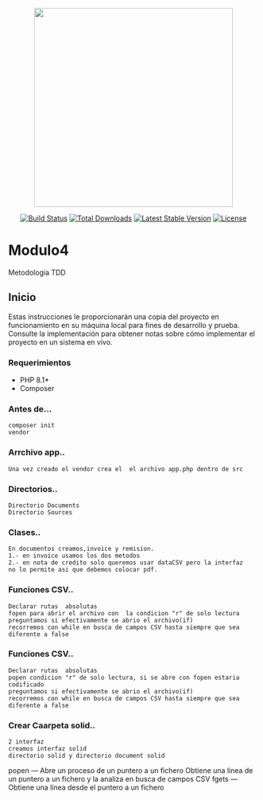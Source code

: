 
<p align="center">
<a href="https://laravel.com" target="_blank">
<img src="https://bootcamp.enviosperros.com/assets/bootcamp/logo/logo-horizontal.svg" width="400"></a></p>

<p align="center">
<a href="https://travis-ci.org/laravel/framework"><img src="https://travis-ci.org/laravel/framework.svg" alt="Build Status"></a>
<a href="https://packagist.org/packages/laravel/framework"><img src="https://poser.pugx.org/laravel/framework/d/total.svg" alt="Total Downloads"></a>
<a href="https://packagist.org/packages/laravel/framework"><img src="https://poser.pugx.org/laravel/framework/v/stable.svg" alt="Latest Stable Version"></a>
<a href="https://packagist.org/packages/laravel/framework"><img src="https://poser.pugx.org/laravel/framework/license.svg" alt="License"></a>
</p>

# Modulo4
Metodologia TDD

## Inicio

Estas instrucciones le proporcionarán una copia del proyecto en funcionamiento en su máquina local para fines de desarrollo y prueba. Consulte la implementación para obtener notas sobre cómo implementar el proyecto en un sistema en vivo.
### Requerimientos

- PHP 8.1*
- Composer

### Antes de...
```
composer init
vendor
```

### Arrchivo app..
```
Una vez creado el vendor crea el  el archivo app.php dentro de src
```


### Directorios..
```
Directorio Documents
Directorio Sources
```


### Clases..
```
En documentos creamos,invoice y remision.
1.- en invoice usamos los dos metodos
2.- en nota de credito solo queremos usar dataCSV pero la interfaz
no lo permite asi que debemos colocar pdf.
```
### Funciones CSV..
```
Declarar rutas  absolutas
fopen para abrir el archivo con  la condicion "r" de solo lectura
preguntamos si efectivamente se abrio el archivo(if)
recorremos con while en busca de campos CSV hasta siempre que sea diferente a false
```

### Funciones CSV..
```
Declarar rutas  absolutas
popen condicion "r" de solo lectura, si se abre con fopen estaria codificado
preguntamos si efectivamente se abrio el archivo(if)
recorremos con while en busca de campos CSV hasta siempre que sea diferente a false
```

### Crear Caarpeta solid..
```
2 interfaz
creamos interfaz solid
directorio solid y directorio document solid
```



popen — Abre un proceso de un puntero a un fichero
Obtiene una línea de un puntero a un fichero y la analiza en busca de campos CSV
fgets — Obtiene una línea desde el puntero a un fichero